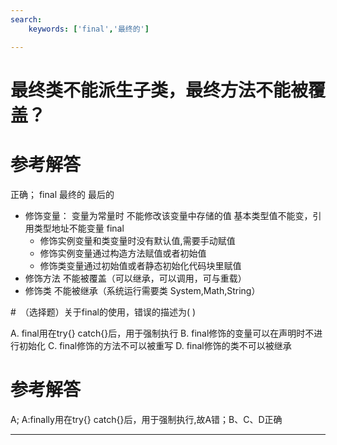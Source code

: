 ```yaml
---
search:
    keywords: ['final','最终的']

---
```



# 最终类不能派生子类，最终方法不能被覆盖？

# 参考解答

正确；
final 最终的 最后的
* 修饰变量：
变量为常量时 不能修改该变量中存储的值 基本类型值不能变，引用类型地址不能变量
final
    * 修饰实例变量和类变量时没有默认值,需要手动赋值
    * 修饰实例变量通过构造方法赋值或者初始值
    * 修饰类变量通过初始值或者静态初始化代码块里赋值
* 修饰方法   不能被覆盖（可以继承，可以调用，可与重载）
* 修饰类     不能被继承（系统运行需要类 System,Math,String）

#　（选择题）关于final的使用，错误的描述为( )

A. final用在try{} catch{}后，用于强制执行
B. final修饰的变量可以在声明时不进行初始化
C. final修饰的方法不可以被重写
D. final修饰的类不可以被继承

# 参考解答

A;
A:finally用在try{} catch{}后，用于强制执行,故A错；B、C、D正确


---